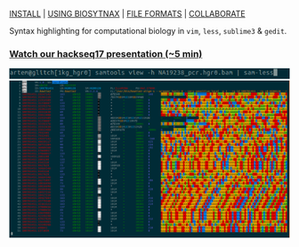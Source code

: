 [INSTALL](install.md) \| [USING BIOSYTNAX](manual.md) \| [FILE FORMATS](formats.md) \| [COLLABORATE](collaborate.md)

Syntax highlighting for computational biology in `vim`, `less`, `sublime3` & `gedit`.

### [Watch our hackseq17 presentation (~5 min)](https://youtu.be/dHYN3E7edhY?t=6m28s)

![Example less command](assets/images/sam-less_command.gif)
![![Example less command](sam-less-small.gif)](assets/images/sam-less.png)